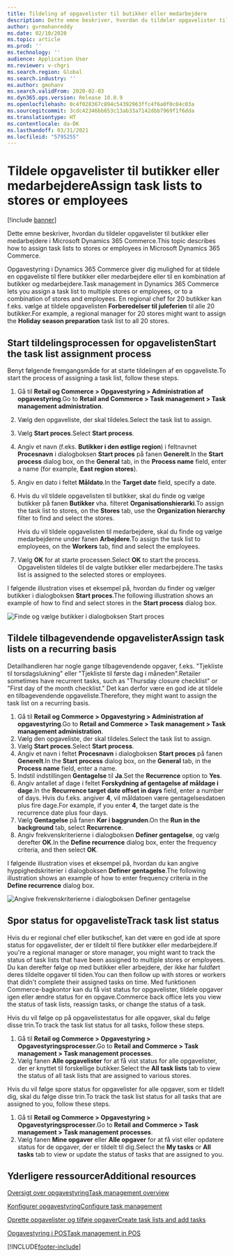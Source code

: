 ```yaml
---
title: Tildeling af opgavelister til butikker eller medarbejdere
description: Dette emne beskriver, hvordan du tildeler opgavelister til butikker eller medarbejdere i Microsoft Dynamics 365 Commerce.
author: gvrmohanreddy
ms.date: 02/10/2020
ms.topic: article
ms.prod: ''
ms.technology: ''
audience: Application User
ms.reviewer: v-chgri
ms.search.region: Global
ms.search.industry: ''
ms.author: gmohanv
ms.search.validFrom: 2020-02-03
ms.dyn365.ops.version: Release 10.0.9
ms.openlocfilehash: 0c4f028367c894c54392963ffc4f6a0f0c04c03a
ms.sourcegitcommit: 3cdc42346bb653c13ab33a7142dbb7969f1f6dda
ms.translationtype: HT
ms.contentlocale: da-DK
ms.lasthandoff: 03/31/2021
ms.locfileid: "5795255"
---
```

# <a name="assign-task-lists-to-stores-or-employees"></a><span data-ttu-id="8c86f-103">Tildele opgavelister til butikker eller medarbejdere</span><span class="sxs-lookup"><span data-stu-id="8c86f-103">Assign task lists to stores or employees</span></span>

[!include [banner](includes/banner.md)]

<span data-ttu-id="8c86f-104">Dette emne beskriver, hvordan du tildeler opgavelister til butikker eller medarbejdere i Microsoft Dynamics 365 Commerce.</span><span class="sxs-lookup"><span data-stu-id="8c86f-104">This topic describes how to assign task lists to stores or employees in Microsoft Dynamics 365 Commerce.</span></span>

<span data-ttu-id="8c86f-105">Opgavestyring i Dynamics 365 Commerce giver dig mulighed for at tildele en opgaveliste til flere butikker eller medarbejdere eller til en kombination af butikker og medarbejdere.</span><span class="sxs-lookup"><span data-stu-id="8c86f-105">Task management in Dynamics 365 Commerce lets you assign a task list to multiple stores or employees, or to a combination of stores and employees.</span></span> <span data-ttu-id="8c86f-106">En regional chef for 20 butikker kan f.eks. vælge at tildele opgavelisten **Forberedelser til juleferien** til alle 20 butikker.</span><span class="sxs-lookup"><span data-stu-id="8c86f-106">For example, a regional manager for 20 stores might want to assign the **Holiday season preparation** task list to all 20 stores.</span></span>

## <a name="start-the-task-list-assignment-process"></a><span data-ttu-id="8c86f-107">Start tildelingsprocessen for opgavelisten</span><span class="sxs-lookup"><span data-stu-id="8c86f-107">Start the task list assignment process</span></span>

<span data-ttu-id="8c86f-108">Benyt følgende fremgangsmåde for at starte tildelingen af en opgaveliste.</span><span class="sxs-lookup"><span data-stu-id="8c86f-108">To start the process of assigning a task list, follow these steps.</span></span>

1. <span data-ttu-id="8c86f-109">Gå til **Retail og Commerce \> Opgavestyring \> Administration af opgavestyring**.</span><span class="sxs-lookup"><span data-stu-id="8c86f-109">Go to **Retail and Commerce \> Task management \> Task management administration**.</span></span>
1. <span data-ttu-id="8c86f-110">Vælg den opgaveliste, der skal tildeles.</span><span class="sxs-lookup"><span data-stu-id="8c86f-110">Select the task list to assign.</span></span>
1. <span data-ttu-id="8c86f-111">Vælg **Start proces**.</span><span class="sxs-lookup"><span data-stu-id="8c86f-111">Select **Start process**.</span></span>
1. <span data-ttu-id="8c86f-112">Angiv et navn (f.eks. **Butikker i den østlige region**) i feltnavnet **Procesnavn** i dialogboksen **Start proces** på fanen **Generelt**.</span><span class="sxs-lookup"><span data-stu-id="8c86f-112">In the **Start process** dialog box, on the **General** tab, in the **Process name** field, enter a name (for example, **East region stores**).</span></span>
1. <span data-ttu-id="8c86f-113">Angiv en dato i feltet **Måldato**.</span><span class="sxs-lookup"><span data-stu-id="8c86f-113">In the **Target date** field, specify a date.</span></span>
1. <span data-ttu-id="8c86f-114">Hvis du vil tildele opgavelisten til butikker, skal du finde og vælge butikker på fanen **Butikker** vha. filteret **Organisationshierarki**.</span><span class="sxs-lookup"><span data-stu-id="8c86f-114">To assign the task list to stores, on the **Stores** tab, use the **Organization hierarchy** filter to find and select the stores.</span></span>

    <span data-ttu-id="8c86f-115">Hvis du vil tildele opgavelisten til medarbejdere, skal du finde og vælge medarbejderne under fanen **Arbejdere**.</span><span class="sxs-lookup"><span data-stu-id="8c86f-115">To assign the task list to employees, on the **Workers** tab, find and select the employees.</span></span>

1. <span data-ttu-id="8c86f-116">Vælg **OK** for at starte processen.</span><span class="sxs-lookup"><span data-stu-id="8c86f-116">Select **OK** to start the process.</span></span> <span data-ttu-id="8c86f-117">Opgavelisten tildeles til de valgte butikker eller medarbejdere.</span><span class="sxs-lookup"><span data-stu-id="8c86f-117">The tasks list is assigned to the selected stores or employees.</span></span>

<span data-ttu-id="8c86f-118">I følgende illustration vises et eksempel på, hvordan du finder og vælger butikker i dialogboksen **Start proces**.</span><span class="sxs-lookup"><span data-stu-id="8c86f-118">The following illustration shows an example of how to find and select stores in the **Start process** dialog box.</span></span>

![Finde og vælge butikker i dialogboksen Start proces](media/HQ-Assign-Tasks-Lists.png)

## <a name="assign-task-lists-on-a-recurring-basis"></a><span data-ttu-id="8c86f-120">Tildele tilbagevendende opgavelister</span><span class="sxs-lookup"><span data-stu-id="8c86f-120">Assign task lists on a recurring basis</span></span>

<span data-ttu-id="8c86f-121">Detailhandleren har nogle gange tilbagevendende opgaver, f.eks. "Tjekliste til torsdagslukning" eller "Tjekliste til første dag i måneden".</span><span class="sxs-lookup"><span data-stu-id="8c86f-121">Retailer sometimes have recurrent tasks, such as "Thursday closure checklist" or "First day of the month checklist."</span></span> <span data-ttu-id="8c86f-122">Det kan derfor være en god ide at tildele en tilbagevendende opgaveliste.</span><span class="sxs-lookup"><span data-stu-id="8c86f-122">Therefore, they might want to assign the task list on a recurring basis.</span></span>

1. <span data-ttu-id="8c86f-123">Gå til **Retail og Commerce \> Opgavestyring \> Administration af opgavestyring**.</span><span class="sxs-lookup"><span data-stu-id="8c86f-123">Go to **Retail and Commerce \> Task management \> Task management administration**.</span></span>
1. <span data-ttu-id="8c86f-124">Vælg den opgaveliste, der skal tildeles.</span><span class="sxs-lookup"><span data-stu-id="8c86f-124">Select the task list to assign.</span></span>
1. <span data-ttu-id="8c86f-125">Vælg **Start proces**.</span><span class="sxs-lookup"><span data-stu-id="8c86f-125">Select **Start process**.</span></span>
1. <span data-ttu-id="8c86f-126">Angiv et navn i feltet **Procesnavn** i dialogboksen **Start proces** på fanen **Generelt**.</span><span class="sxs-lookup"><span data-stu-id="8c86f-126">In the **Start process** dialog box, on the **General** tab, in the **Process name** field, enter a name.</span></span>
1. <span data-ttu-id="8c86f-127">Indstil indstillingen **Gentagelse** til **Ja**.</span><span class="sxs-lookup"><span data-stu-id="8c86f-127">Set the **Recurrence** option to **Yes**.</span></span>
1. <span data-ttu-id="8c86f-128">Angiv antallet af dage i feltet **Forskydning af gentagelse af måldage i dage**.</span><span class="sxs-lookup"><span data-stu-id="8c86f-128">In the **Recurrence target date offset in days** field, enter a number of days.</span></span> <span data-ttu-id="8c86f-129">Hvis du f.eks. angiver **4**, vil måldatoen være gentagelsesdatoen plus fire dage.</span><span class="sxs-lookup"><span data-stu-id="8c86f-129">For example, if you enter **4**, the target date is the recurrence date plus four days.</span></span>
1. <span data-ttu-id="8c86f-130">Vælg **Gentagelse** på fanen **Kør i baggrunden**.</span><span class="sxs-lookup"><span data-stu-id="8c86f-130">On the **Run in the background** tab, select **Recurrence**.</span></span>
1. <span data-ttu-id="8c86f-131">Angiv frekvenskriterierne i dialogboksen **Definer gentagelse**, og vælg derefter **OK**.</span><span class="sxs-lookup"><span data-stu-id="8c86f-131">In the **Define recurrence** dialog box, enter the frequency criteria, and then select **OK**.</span></span>

<span data-ttu-id="8c86f-132">I følgende illustration vises et eksempel på, hvordan du kan angive hyppighedskriterier i dialogboksen **Definer gentagelse**.</span><span class="sxs-lookup"><span data-stu-id="8c86f-132">The following illustration shows an example of how to enter frequency criteria in the **Define recurrence** dialog box.</span></span>

![Angive frekvenskriterierne i dialogboksen Definer gentagelse](media/HQ-Assign-Tasks-Lists-Recurrently.png)

## <a name="track-task-list-status"></a><span data-ttu-id="8c86f-134">Spor status for opgaveliste</span><span class="sxs-lookup"><span data-stu-id="8c86f-134">Track task list status</span></span>

<span data-ttu-id="8c86f-135">Hvis du er regional chef eller butikschef, kan det være en god ide at spore status for opgavelister, der er tildelt til flere butikker eller medarbejdere.</span><span class="sxs-lookup"><span data-stu-id="8c86f-135">If you're a regional manager or store manager, you might want to track the status of task lists that have been assigned to multiple stores or employees.</span></span> <span data-ttu-id="8c86f-136">Du kan derefter følge op med butikker eller arbejdere, der ikke har fuldført deres tildelte opgaver til tiden.</span><span class="sxs-lookup"><span data-stu-id="8c86f-136">You can then follow up with stores or workers that didn't complete their assigned tasks on time.</span></span> <span data-ttu-id="8c86f-137">Med funktionen Commerce-bagkontor kan du få vist status for opgavelister, tildele opgaver igen eller ændre status for en opgave.</span><span class="sxs-lookup"><span data-stu-id="8c86f-137">Commerce back office lets you view the status of task lists, reassign tasks, or change the status of a task.</span></span>

<span data-ttu-id="8c86f-138">Hvis du vil følge op på opgavelistestatus for alle opgaver, skal du følge disse trin.</span><span class="sxs-lookup"><span data-stu-id="8c86f-138">To track the task list status for all tasks, follow these steps.</span></span>

1. <span data-ttu-id="8c86f-139">Gå til **Retail og Commerce \> Opgavestyring \> Opgavestyringsprocesser**.</span><span class="sxs-lookup"><span data-stu-id="8c86f-139">Go to **Retail and Commerce \> Task management \> Task management processes**.</span></span>
1. <span data-ttu-id="8c86f-140">Vælg fanen **Alle opgavelister** for at få vist status for alle opgavelister, der er knyttet til forskellige butikker.</span><span class="sxs-lookup"><span data-stu-id="8c86f-140">Select the **All task lists** tab to view the status of all task lists that are assigned to various stores.</span></span>

<span data-ttu-id="8c86f-141">Hvis du vil følge spore status for opgavelister for alle opgaver, som er tildelt dig, skal du følge disse trin.</span><span class="sxs-lookup"><span data-stu-id="8c86f-141">To track the task list status for all tasks that are assigned to you, follow these steps.</span></span>

1. <span data-ttu-id="8c86f-142">Gå til **Retail og Commerce \> Opgavestyring \> Opgavestyringsprocesser**.</span><span class="sxs-lookup"><span data-stu-id="8c86f-142">Go to **Retail and Commerce \> Task management \> Task management processes**.</span></span>
1. <span data-ttu-id="8c86f-143">Vælg fanen **Mine opgaver** eller **Alle opgaver** for at få vist eller opdatere status for de opgaver, der er tildelt til dig.</span><span class="sxs-lookup"><span data-stu-id="8c86f-143">Select the **My tasks** or **All tasks** tab to view or update the status of tasks that are assigned to you.</span></span>

## <a name="additional-resources"></a><span data-ttu-id="8c86f-144">Yderligere ressourcer</span><span class="sxs-lookup"><span data-stu-id="8c86f-144">Additional resources</span></span>

[<span data-ttu-id="8c86f-145">Oversigt over opgavestyring</span><span class="sxs-lookup"><span data-stu-id="8c86f-145">Task management overview</span></span>](task-mgmt-overview.md)

[<span data-ttu-id="8c86f-146">Konfigurer opgavestyring</span><span class="sxs-lookup"><span data-stu-id="8c86f-146">Configure task management</span></span>](task-mgmt-configure.md)

[<span data-ttu-id="8c86f-147">Oprette opgavelister og tilføje opgaver</span><span class="sxs-lookup"><span data-stu-id="8c86f-147">Create task lists and add tasks</span></span>](task-mgmt-create-lists.md)

[<span data-ttu-id="8c86f-148">Opgavestyring i POS</span><span class="sxs-lookup"><span data-stu-id="8c86f-148">Task management in POS</span></span>](task-mgmt-POS.md)


[!INCLUDE[footer-include](../includes/footer-banner.md)]
